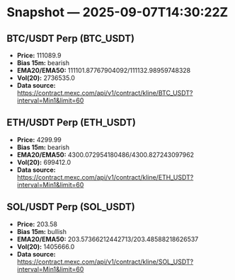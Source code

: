 # Snapshot — 2025-09-07T14:30:22Z

## BTC/USDT Perp (BTC_USDT)
- **Price:** 111089.9
- **Bias 15m:** bearish
- **EMA20/EMA50:** 111101.87767904092/111132.98959748328
- **Vol(20):** 2736535.0
- **Data source:** https://contract.mexc.com/api/v1/contract/kline/BTC_USDT?interval=Min1&limit=60

## ETH/USDT Perp (ETH_USDT)
- **Price:** 4299.99
- **Bias 15m:** bearish
- **EMA20/EMA50:** 4300.072954180486/4300.827243097962
- **Vol(20):** 699412.0
- **Data source:** https://contract.mexc.com/api/v1/contract/kline/ETH_USDT?interval=Min1&limit=60

## SOL/USDT Perp (SOL_USDT)
- **Price:** 203.58
- **Bias 15m:** bullish
- **EMA20/EMA50:** 203.57366212442713/203.48588218626537
- **Vol(20):** 1405666.0
- **Data source:** https://contract.mexc.com/api/v1/contract/kline/SOL_USDT?interval=Min1&limit=60
